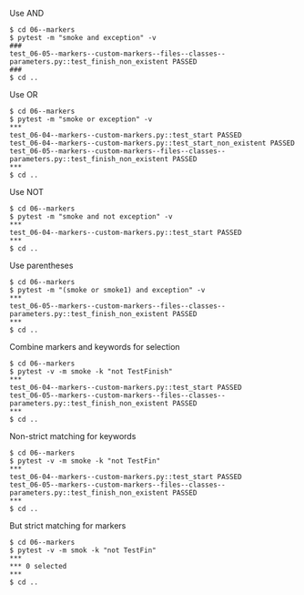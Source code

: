 Use AND
```unix
$ cd 06--markers
$ pytest -m "smoke and exception" -v
###
test_06-05--markers--custom-markers--files--classes--parameters.py::test_finish_non_existent PASSED
###
$ cd ..
```

Use OR
```unix
$ cd 06--markers
$ pytest -m "smoke or exception" -v
***
test_06-04--markers--custom-markers.py::test_start PASSED
test_06-04--markers--custom-markers.py::test_start_non_existent PASSED
test_06-05--markers--custom-markers--files--classes--parameters.py::test_finish_non_existent PASSED
***
$ cd ..
```

Use NOT
```unix
$ cd 06--markers
$ pytest -m "smoke and not exception" -v
***
test_06-04--markers--custom-markers.py::test_start PASSED
***
$ cd ..
```

Use parentheses
```unix
$ cd 06--markers
$ pytest -m "(smoke or smoke1) and exception" -v
***
test_06-05--markers--custom-markers--files--classes--parameters.py::test_finish_non_existent PASSED
***
$ cd ..
```

Combine markers and keywords for selection
```unix
$ cd 06--markers
$ pytest -v -m smoke -k "not TestFinish"
***
test_06-04--markers--custom-markers.py::test_start PASSED
test_06-05--markers--custom-markers--files--classes--parameters.py::test_finish_non_existent PASSED
***
$ cd ..
```

Non-strict matching for keywords
```unix
$ cd 06--markers
$ pytest -v -m smoke -k "not TestFin"
***
test_06-04--markers--custom-markers.py::test_start PASSED
test_06-05--markers--custom-markers--files--classes--parameters.py::test_finish_non_existent PASSED
***
$ cd ..
```

But strict matching for markers
```unix
$ cd 06--markers
$ pytest -v -m smok -k "not TestFin"
***
*** 0 selected
***
$ cd ..
```